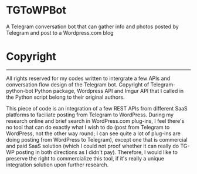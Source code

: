 # TGToWPBot
A Telegram conversation bot that can gather info and photos posted by Telegram and post to a Wordpress.com blog


# Copyright
------------
All rights reserved for my codes written to intergrate a few APIs and conversation flow design of the Telegram bot. 
Copyright of Telegram-python-bot Python package, Wordpress API and Imgur API that I called in the Python script belong to their original authors.

This piece of code is an integration of a few REST APIs from different SaaS platforms to faciliate posting from Telegram to WordPress. During my research online and brief search in WordPress.com plug-ins, I feel there's no tool that can do exactly what I wish to do (post from Telegram to WordPress, not the other way round; I can see quite a lot of plug-ins are doing posting from WordPress to Telegram), except one that is commercial and paid SaaS solution (which I could not proof whether it can really do TG-WP posting in both directions as I didn't pay). Therefore, I would like to preserve the right to commercialize this tool, if it's really a unique integration solution upon further research. 
